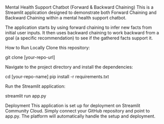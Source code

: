 Mental Health Support Chatbot (Forward & Backward Chaining)
This is a Streamlit application designed to demonstrate both Forward Chaining and Backward Chaining within a mental health support chatbot.

The application starts by using forward chaining to infer new facts from initial user inputs. It then uses backward chaining to work backward from a goal (a specific recommendation) to see if the gathered facts support it.

How to Run Locally
Clone this repository:

git clone [your-repo-url]

Navigate to the project directory and install the dependencies:

cd [your-repo-name]
pip install -r requirements.txt

Run the Streamlit application:

streamlit run app.py

Deployment
This application is set up for deployment on Streamlit Community Cloud. Simply connect your GitHub repository and point to app.py. The platform will automatically handle the setup and deployment.
